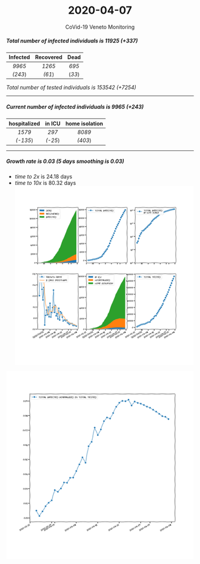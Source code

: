 <div align='center'>

# 2020-04-07
CoVid-19 Veneto Monitoring
</div>

##### Total number of infected individuals is 11925 (+337)
Infected | Recovered | Dead
:---: | :---: | :---:
*9965* | *1265* | *695*
*(243*) | *(61*) | (*33*)

*Total number of tested individuals is 153542 (+7254)*
***
##### Current number of infected individuals is 9965 (+243)
hospitalized | in ICU | home isolation
:---: | :---: | :---:
*1579* |*297* |*8089*
*(-135*) |*(-25*) |*(403*)
***
##### Growth rate is 0.03 (5 days smoothing is 0.03)
- *time to 2x* is 24.18 days
- *time to 10x* is 80.32 days
![stats][stats]

![infected_normalized][infected_normalized]

[stats]: stats_Veneto.png
[infected_normalized]: infected_normalized_Veneto.png
